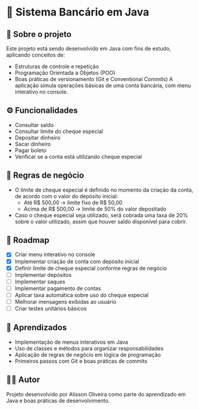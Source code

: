 # 🏦 Sistema Bancário em Java

## 📌 Sobre o projeto
Este projeto está sendo desenvolvido em Java com fins de estudo, aplicando conceitos de:
 - Estruturas de controle e repetição
 - Programação Orientada a Objetos (POO)
 - Boas práticas de versionamento (Git e Conventional Commits)
A aplicação simula operações básicas de uma conta bancária, com menu interativo no console.

## ⚙️ Funcionalidades
 - Consultar saldo
 - Consultar limite do cheque especial
 - Depositar dinheiro
 - Sacar dinheiro
 - Pagar boleto
 - Verificar se a conta está utilizando cheque especial

## 📝 Regras de negócio
- O limite de cheque especial é definido no momento da criação da conta, de acordo com o valor do depósito inicial:
    - Até R$ 500,00 → limite fixo de R$ 50,00
    - Acima de R$ 500,00 → limite de 50% do valor depositado
- Caso o cheque especial seja utilizado, será cobrada uma taxa de 20% sobre o valor utilizado, assim que houver saldo disponível para cobrir.

## 📌 Roadmap
- [x] Criar menu interativo no console
- [x] Implementar criação de conta com depósito inicial
- [x] Definir limite de cheque especial conforme regras de negócio
- [ ] Implementar depósitos
- [ ] Implementar saques
- [ ] Implementar pagamento de contas
- [ ] Aplicar taxa automática sobre uso do cheque especial
- [ ] Melhorar mensagens exibidas ao usuário
- [ ] Criar testes unitários básicos

## 📖 Aprendizados
 - Implementação de menus interativos em Java
 - Uso de classes e métodos para organizar responsabilidades
 - Aplicação de regras de negócio em lógica de programação
 - Primeiros passos com Git e boas práticas de commits

## 👨‍💻 Autor
Projeto desenvolvido por Alisson Oliveira como parte do aprendizado em Java e boas práticas de desenvolvimento.
